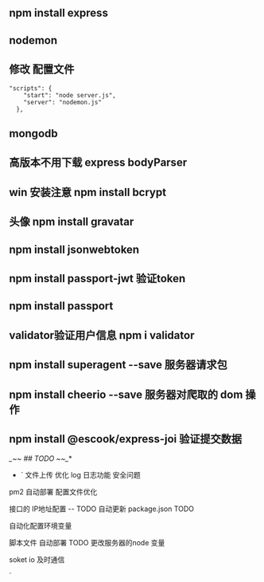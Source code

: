 ##  npm install express
## nodemon 
## 修改 配置文件
```
"scripts": {
    "start": "node server.js",
    "server": "nodemon.js"
  },
  ```

## mongodb 
## 高版本不用下载 express bodyParser

## win  安装注意  npm install bcrypt

## 头像  npm install gravatar

## npm install jsonwebtoken
## npm install passport-jwt 验证token
## npm install passport
## validator验证用户信息  npm i validator
##  npm install superagent --save    服务器请求包
## npm install      cheerio  --save    服务器对爬取的 dom  操作 

##  npm install @escook/express-joi   验证提交数据

**_~~* ## TODO ~~_** 
* `
文件上传  优化
log   日志功能
安全问题

pm2  自动部署   配置文件优化 

接口的 IP地址配置  -- TODO
自动更新 package.json    TODO

自动化配置环境变量 

脚本文件 自动部署 TODO  更改服务器的node 变量


soket io  及时通信




`